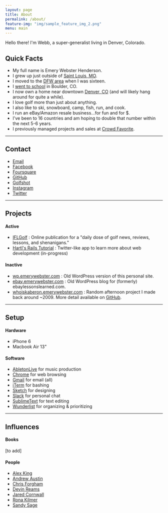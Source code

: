 ```yaml
---
layout: page
title: About
permalink: /about/
feature-img: "img/sample_feature_img_2.png"
menu: main
---
```


Hello there! I'm Webb, a super-generalist living in Denver, Colorado.

## Quick Facts

- My full name is Emery Webster Henderson.
- I grew up just outside of [Saint Louis, MO](http://stlouis.cardinals.mlb.com/).
- I moved to the [DFW area](http://mavs.com) when I was sixteen.
- I [went to school](http://leeds.colorado.edu) in Boulder, CO.
- I now own a home near downtown [Denver, CO](http://denverbroncos.com) (and will likely hang around for quite a while).
- I love golf more than just about anything.
- I also like to ski, snowboard, camp, fish, run, and cook.
- I run an eBay/Amazon resale business...for fun and for $.
- I've been to 16 countries and am hoping to double that number within the next 5-6 years.
- I previously managed projects and sales at [Crowd Favorite](http://crowdfavorite.com).

---

## Contact

- [Email](mailto:webb.henderson@gmail.com)
- [Facebook](http://facebook.com/emerywebster)
- [Foursquare](http://foursquare.com/emerywebster)
- [GitHub](http://github.com/emerywebster)
- [Golfshot](http://golfshot.com/members/0871088840/statistics)
- [Instagram](http://instagram.com/emerywebster)
- [Twitter](http://twitter.com/emerywebster)

---

## Projects

#### Active

- [IFLGolf](http://ifl.golf) : Online publication for a "daily dose of golf news, reviews, lessons, and shenanigans."
- [Hartl's Rails Tutorial](http://ewh-rails-sample.herokuapp.com/) : Twitter-like app to learn more about web development (in-progress)

#### Inactive

- [wp.emerywebster.com](http://wp.emerywebster.com/) : Old WordPress version of this personal site.
- [ebay.emerywebster.com](http://ebay.emerywebster.com/) : Old WordPress blog for (formerly) ebaylessonslearned.com.
- [whoiskaberon.emerywebster.com](http://whoiskaberon.emerywebster.com) : Random afternoon project I made back around ~2009. More detail available on [GitHub](https://github.com/emerywebster/whoiskaberon).

---

## Setup

#### Hardware

- iPhone 6
- Macbook Air 13"

#### Software

- [AbletonLive](http://ableton.com) for music production
- [Chrome](http://chrome.com) for web browsing
- [Gmail](http://gmail.com) for email (all)
- [iTerm](https://www.iterm2.com/) for bashing
- [Sketch](http://www.sketchapp.com/) for designing
- [Slack](http://slack.com) for personal chat
- [SublimeText](http://sublimetext.com) for text editing
- [Wunderlist](http://wunderlist.com) for organizing &amp; prioritizing

---

## Influences

#### Books

[to add]

#### People

- [Alex King](http://alexking.org)
- [Andrew Austin](http://andrewjaustin.net/)
- [Chris Forgham](http://oldguysriptoo.com/)
- [Devin Reams](http://devin.reams.me)
- [Jared Cornwall](http://jaredcornwall.com/)
- [Rona Kilmer](https://twitter.com/rkunboxed)
- [Sandy Sage](http://sandy-sage.com)


